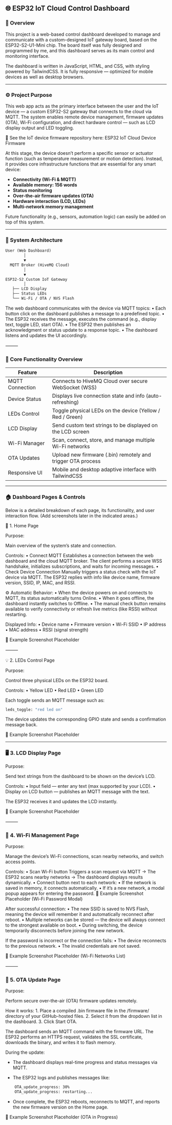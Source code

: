 ## 🌐 ESP32 IoT Cloud Control Dashboard

### 🧠 Overview

This project is a web-based control dashboard developed to manage and communicate with a custom-designed IoT gateway board, based on the ESP32-S2-U1-Mini chip.
The board itself was fully designed and programmed by me, and this dashboard serves as its main control and monitoring interface.

The dashboard is written in JavaScript, HTML, and CSS, with styling powered by TailwindCSS.
It is fully responsive — optimized for mobile devices as well as desktop browsers.


---


### ⚙️ Project Purpose

This web app acts as the primary interface between the user and the IoT device — a custom ESP32-S2 gateway that connects to the cloud via MQTT.
The system enables remote device management, firmware updates (OTA), Wi-Fi configuration, and direct hardware control — such as LCD display output and LED toggling.

🔗 See the IoT device firmware repository here:
ESP32 IoT Cloud Device Firmware

At this stage, the device doesn’t perform a specific sensor or actuator function (such as temperature measurement or motion detection).
Instead, it provides core infrastructure functions that are essential for any smart device:


-  **Connectivity (Wi-Fi & MQTT)**
-  **Available memory: 156 words**
- **Status monitoring**
- **Over-the-air firmware updates (OTA)**
- **Hardware interaction (LCD, LEDs)**
- **Multi-network memory management**

Future functionality (e.g., sensors, automation logic) can easily be added on top of this system.

---

### 🧩 System Architecture

```markdown
User (Web Dashboard)
        │
        ▼
  MQTT Broker (HiveMQ Cloud)
        │
        ▼
ESP32-S2 Custom IoT Gateway
        │
   ├── LCD Display
   ├── Status LEDs
   └── Wi-Fi / OTA / NVS Flash

```


The web dashboard communicates with the device via MQTT topics:
	•	Each button click on the dashboard publishes a message to a predefined topic.
	•	The ESP32 receives the message, executes the command (e.g., display text, toggle LED, start OTA).
	•	The ESP32 then publishes an acknowledgment or status update to a response topic.
	•	The dashboard listens and updates the UI accordingly.

⸻

### 🧠 Core Functionality Overview

| **Feature** | **Description** |
|--------------|----------------|
| MQTT Connection | Connects to HiveMQ Cloud over secure WebSocket (WSS) |
| Device Status | Displays live connection state and info (auto-refreshing) |
| LEDs Control | Toggle physical LEDs on the device (Yellow / Red / Green) |
| LCD Display | Send custom text strings to be displayed on the LCD screen |
| Wi-Fi Manager | Scan, connect, store, and manage multiple Wi-Fi networks |
| OTA Updates | Upload new firmware (.bin) remotely and trigger OTA process |
| Responsive UI | Mobile and desktop adaptive interface with TailwindCSS |



---

### 🏠 Dashboard Pages & Controls

Below is a detailed breakdown of each page, its functionality, and user interaction flow.
(Add screenshots later in the indicated areas.)



🏡 1. Home Page

Purpose:

Main overview of the system’s state and connection.

Controls:
	•	Connect MQTT
Establishes a connection between the web dashboard and the cloud MQTT broker.
The client performs a secure WSS handshake, initializes subscriptions, and waits for incoming messages.
	•	Check Device Connection
Manually triggers a status check with the IoT device via MQTT.
The ESP32 replies with info like device name, firmware version, SSID, IP, MAC, and RSSI.

⚙️ Automatic Behavior:
	•	When the device powers on and connects to MQTT, its status automatically turns Online.
	•	When it goes offline, the dashboard instantly switches to Offline.
	•	The manual check button remains available to verify connectivity or refresh live metrics (like RSSI) without restarting.

Displayed Info:
	•	Device name
	•	Firmware version
	•	Wi-Fi SSID
	•	IP address
	•	MAC address
	•	RSSI (signal strength)

📸 Example Screenshot Placeholder

⸻

💡 2. LEDs Control Page

Purpose:

Control three physical LEDs on the ESP32 board.

Controls:
	•	Yellow LED
	•	Red LED
	•	Green LED

Each toggle sends an MQTT message such as:
``` bash
leds_toggle: "red led on"
```

The device updates the corresponding GPIO state and sends a confirmation message back.

📸 Example Screenshot Placeholder

---

### 🖥️ 3. LCD Display Page

Purpose:

Send text strings from the dashboard to be shown on the device’s LCD.

Controls:
	•	Input field — enter any text (max supported by your LCD).
	•	Display on LCD button — publishes an MQTT message with the text.

The ESP32 receives it and updates the LCD instantly.

📸 Example Screenshot Placeholder

⸻

### 📶 4. Wi-Fi Management Page

Purpose:

Manage the device’s Wi-Fi connections, scan nearby networks, and switch access points.

Controls:
	•	Scan Wi-Fi button
Triggers a scan request via MQTT → The ESP32 scans nearby networks → The dashboard displays results dynamically.
	•	Connect button next to each network:
	•	If the network is saved in memory, it connects automatically.
	•	If it’s a new network, a modal popup appears for entering the password.
📸 Example Screenshot Placeholder (Wi-Fi Password Modal)

After successful connection:
	•	The new SSID is saved to NVS Flash, meaning the device will remember it and automatically reconnect after reboot.
	•	Multiple networks can be stored — the device will always connect to the strongest available on boot.
	•	During switching, the device temporarily disconnects before joining the new network.

If the password is incorrect or the connection fails:
	•	The device reconnects to the previous network.
	•	The invalid credentials are not saved.

📸 Example Screenshot Placeholder (Wi-Fi Networks List)

⸻

### 🔄 5. OTA Update Page

Purpose:

Perform secure over-the-air (OTA) firmware updates remotely.

How it works:
	1.	Place a compiled .bin firmware file in the /firmware/ directory of your GitHub-hosted files.
	2.	Select it from the dropdown list in the dashboard.
	3.	Click Start OTA.

The dashboard sends an MQTT command with the firmware URL.
The ESP32 performs an HTTPS request, validates the SSL certificate, downloads the binary, and writes it to flash memory.

During the update:

- The dashboard displays real-time progress and status messages via MQTT.

- The ESP32 logs and publishes messages like:

```bash
    OTA_update_progress: 30%
    OTA_update_progress: restarting...
```
- Once complete, the ESP32 reboots, reconnects to MQTT, and reports the new firmware version on the Home page.

📸 Example Screenshot Placeholder (OTA in Progress)